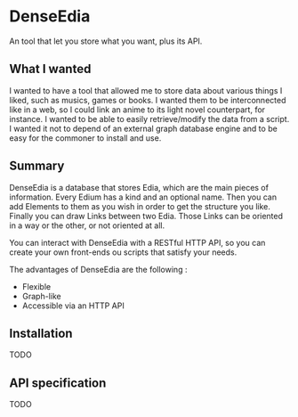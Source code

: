 # DenseEdia

An tool that let you store what you want, plus its API.

## What I wanted

I wanted to have a tool that allowed me to store data about various things I liked, such as musics, games or books.
I wanted them to be interconnected like in a web, so I could link an anime to its light novel counterpart, for instance.
I wanted to be able to easily retrieve/modify the data from a script.
I wanted it not to depend of an external graph database engine and to be easy for the commoner to install and use.

## Summary

DenseEdia is a database that stores Edia, which are the main pieces of information. Every Edium has a kind and an
optional name.
Then you can add Elements to them as you wish in order to get the structure you like.
Finally you can draw Links between two Edia. Those Links can be oriented in a way or the other, or not oriented at all.

You can interact with DenseEdia with a RESTful HTTP API, so you can create your own front-ends ou scripts that satisfy
your needs.

The advantages of DenseEdia are the following :

- Flexible
- Graph-like
- Accessible via an HTTP API

## Installation

TODO

## API specification

TODO


